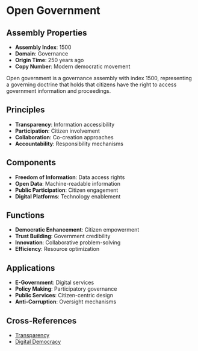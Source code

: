# Open Government

## Assembly Properties
- **Assembly Index**: 1500
- **Domain**: Governance
- **Origin Time**: 250 years ago
- **Copy Number**: Modern democratic movement

Open government is a governance assembly with index 1500, representing a governing doctrine that holds that citizens have the right to access government information and proceedings.

## Principles
- **Transparency**: Information accessibility
- **Participation**: Citizen involvement
- **Collaboration**: Co-creation approaches
- **Accountability**: Responsibility mechanisms

## Components
- **Freedom of Information**: Data access rights
- **Open Data**: Machine-readable information
- **Public Participation**: Citizen engagement
- **Digital Platforms**: Technology enablement

## Functions
- **Democratic Enhancement**: Citizen empowerment
- **Trust Building**: Government credibility
- **Innovation**: Collaborative problem-solving
- **Efficiency**: Resource optimization

## Applications
- **E-Government**: Digital services
- **Policy Making**: Participatory governance
- **Public Services**: Citizen-centric design
- **Anti-Corruption**: Oversight mechanisms

## Cross-References
- [Transparency](/domains/cognitive/governance/transparency.md)
- [Digital Democracy](/domains/cognitive/governance/digital_democracy.md)